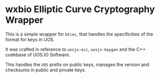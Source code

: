 wxbio Elliptic Curve Cryptography Wrapper
=========================================

This is a simple wrapper for `btcec`, that handles the specificities
of the format for keys in UOS.

It was crafted in reference to `uosjs-ecc`, `uosjs-keygen` and the C++
codebase of UOS.IO Software.

This handles the `UOS` prefix on public keys, manages the version and
checksums in public and private keys.
